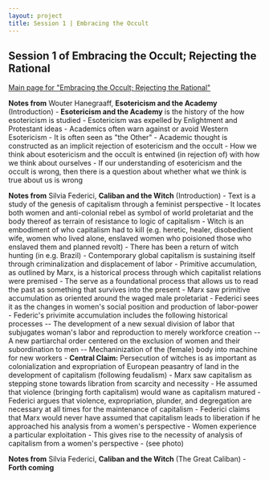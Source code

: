 ```yaml
---
layout: project
title: Session 1 | Embracing the Occult
---
```


## Session 1 of Embracing the Occult; Rejecting the Rational

[Main page for "Embracing the Occult; Rejecting the Rational"](#content/projects/embracing\-the\-occult)

**Notes from** Wouter Hanegraaff, __Esotericism and the Academy__ (Introduction)
\- __Esotericism and the Academy__  is the history of the how esotericism is studied
\- Esotericism was expelled by Enlightment and Protestant ideas
\- Academics often warn against or avoid Western Esotericism
\- It is often seen as "the Other"
\- Academic thought is constructed as an implicit rejection of esotericism and the occult
\- How we think about esotericism and the occult is entwined (in rejection of) with how we think about ourselves
\- If our understanding of esotericism and the occult is wrong, then there is a question about whether what we think is true about us is wrong

**Notes from** Silvia Federici, __Caliban and the Witch__ (Introduction)
\- Text is a study of the genesis of capitalism through a feminist perspective
\- It locates both women and anti-colonial rebel as symbol of world proletariat and the body thereof as terrain of resistance to logic of capitalism
\- Witch is an embodiment of who capitalism had to kill (e.g. heretic, healer, disobedient wife, women who lived alone, enslaved women who poisioned those who enslaved them and planned revolt)
\- There has been a return of witch hunting (in e.g. Brazil)
\- Contemporary global capitalism is sustaining itself through criminalization and displacement of labor
\- Primitive accumulation, as outlined by Marx, is a historical process through which capitalist relations were premised
\- The serve as a foundational process that allows us to read the past as something that survives into the present
\- Marx saw primitive accumulation as oriented around the waged male proletariat
\- Federici sees it as the changes in women's social position and production of labor-power
\- Federic's privimite accumulation includes the following historical processes 
\-\- The development of a new sexual division of labor that subjugates woman's labor and reproduction to merely workforce creation
\-\- A new partiarchal order centered on the exclusion of women and their subordination to men
\-\- Mechaninization of the (female) body into machine for new workers
\-  **Central Claim:** Persecution of witches is as important as colonialization and expropriation of European peasantry of land in the development of capitalism (following feudalism)
\- Marx saw capitalism as stepping stone towards libration from scarcity and necessity
\- He assumed that violence (bringing forth capitalism) would wane as capitalism matured
\- Federici argues that violence, expropriation, plunder, and degregation are necessary at all times for the maintenance of capitalism
\- Federici claims that Marx would never have assumed that capitalism leads to liberation if he approached his analysis from a women's perspective
\- Women experience a particular exploitation
\- This gives rise to the necessity of analysis of capitalism from a women's perspective
\- (see photo)

**Notes from** Silvia Federici, __Caliban and the Witch__ (The Great Caliban)
\- __Forth coming__